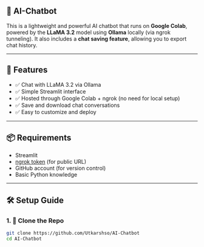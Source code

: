 ## 🧠 AI-Chatbot 

This is a lightweight and powerful AI chatbot that runs on **Google Colab**, powered by the **LLaMA 3.2** model using **Ollama** locally (via ngrok tunneling). It also includes a **chat saving feature**, allowing you to export chat history.

---

## 🚀 Features

- ✅ Chat with LLaMA 3.2 via Ollama
- ✅ Simple Streamlit interface
- ✅ Hosted through Google Colab + ngrok (no need for local setup)
- ✅ Save and download chat conversations
- ✅ Easy to customize and deploy

---

## 📦 Requirements

- Streamlit
- [ngrok token](https://dashboard.ngrok.com/get-started/setup) (for public URL)
- GitHub account (for version control)
- Basic Python knowledge

---

## 🛠️ Setup Guide

### 1. 🔗 Clone the Repo

```bash
git clone https://github.com/Utkarshso/AI-Chatbot
cd AI-Chatbot
